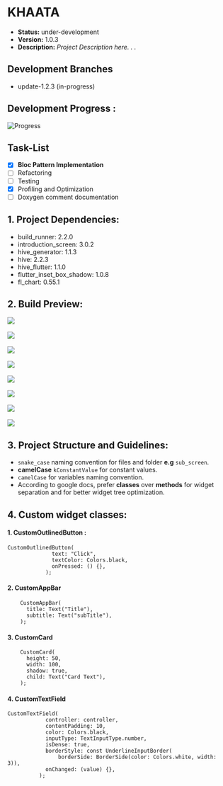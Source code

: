 # KHAATA 
- **Status:** under-development
- **Version:** 1.0.3
- **Description:** *Project Description here. . .*

## **Development Branches**
- update-1.2.3 (in-progress)

## **Development Progress :**
![Progress](https://progress-bar.dev/75/?title=progress)

## **Task-List**
- [x] **Bloc Pattern Implementation** 
- [ ] Refactoring
- [ ] Testing
- [x] Profiling and Optimization
- [ ] Doxygen comment documentation 

## 1. **Project Dependencies:**

- build_runner: 2.2.0
- introduction_screen: 3.0.2
- hive_generator: 1.1.3
- hive: 2.2.3
- hive_flutter: 1.1.0
- flutter_inset_box_shadow: 1.0.8
- fl_chart: 0.55.1


## 2. **Build Preview:**
![](preview/1.jpg?raw=true "")
<br/>
<br/>
![](preview/2.jpg?raw=true "")
<br/>
<br/>
![](preview/3.jpg?raw=true "")
<br/>
<br/>
![](preview/4.jpg?raw=true "")
<br/>
<br/>
![](preview/5.jpg?raw=true "")
<br/>
<br/>
![](preview/6.jpg?raw=true "")
<br/>
<br/>
![](preview/7.jpg?raw=true "")
<br/>
<br/>
![](preview/8.jpg?raw=true "")

## 3. **Project Structure and Guidelines:**
- `snake_case` naming convention for files and folder **e.g** `sub_screen`.
- **camelCase** `kConstantValue` for constant values.
- `camelCase` for variables naming convention.
- According to google docs, prefer **classes** over **methods** for widget separation and for better widget tree optimization.

## 4. **Custom widget classes:**
#### 1. CustomOutlinedButton :
```
CustomOutlinedButton(
              text: "Click",
              textColor: Colors.black,
              onPressed: () {},
            );
```
#### 2. CustomAppBar
```
    CustomAppBar(
      title: Text("Title"),
      subtitle: Text("subTitle"),
    );
```
#### 3. CustomCard
```
    CustomCard(
      height: 50,
      width: 100,
      shadow: true,
      child: Text("Card Text"),
    );
```
#### 4. CustomTextField
```
CustomTextField(
            controller: controller,
            contentPadding: 10,
            color: Colors.black,
            inputType: TextInputType.number,
            isDense: true,
            borderStyle: const UnderlineInputBorder(
                borderSide: BorderSide(color: Colors.white, width: 3)),
            onChanged: (value) {},
          );
```
